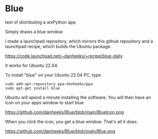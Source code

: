 # Blue
test of distributing a wxPython app

Simply draws a blue window

I made a launchpad repository, which mirrors this github repository and a launchpad recipe, which builds the Ubuntu package.

https://code.launchpad.net/~danheeks/+recipe/blue-daily

It works for Ubuntu 22.04.

To install "blue" on your Ubuntu 22.04 PC, type

```
sudo add-apt-repository ppa:danheeks/ppa
sudo apt-get install blue
```

Ubuntu will spend a minute installing the software.
You will then have an icon on your apps window to start blue

https://github.com/danheeks/Blue/blob/main/BlueIcon.png

When you click the icon, you get a blue window. That's all it does.

https://github.com/danheeks/Blue/blob/main/Blue.png


